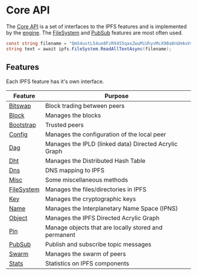 ﻿# Core API

The [Core API](xref:Ipfs.CoreApi.ICoreApi) is a set of interfaces to the IPFS features and is implemented by the 
[engine](xref:Ipfs.Engine.IpfsEngine).  The 
[FileSystem](filesystem.md) and [PubSub](pubsub.md) features are most often used.

```csharp
const string filename = "QmS4ustL54uo8FzR9455qaxZwuMiUhyvMcX9Ba8nUH4uVv/about";
string text = await ipfs.FileSystem.ReadAllTextAsync(filename);
```

## Features

Each IPFS feature has it's own interface.

| Feature | Purpose |
| ------- | ------- |
| [Bitswap](xref:Ipfs.CoreApi.IBitswapApi) | Block trading between peers |
| [Block](xref:Ipfs.CoreApi.IBlockApi) | Manages the blocks |
| [Bootstrap](xref:Ipfs.CoreApi.IBootstrapApi) | Trusted peers |
| [Config](xref:Ipfs.CoreApi.IConfigApi) | Manages the configuration of the local peer |
| [Dag](xref:Ipfs.CoreApi.IDagApi) | Manages the IPLD (linked data) Directed Acrylic Graph |
| [Dht](xref:Ipfs.CoreApi.IDhtApi) | Manages the Distributed Hash Table |
| [Dns](xref:Ipfs.CoreApi.IDnsApi) | DNS mapping to IPFS |
| [Misc](xref:Ipfs.CoreApi.IGenericApi) | Some miscellaneous methods |
| [FileSystem](filesystem.md) | Manages the files/directories in IPFS |
| [Key](xref:Ipfs.CoreApi.IKeyApi) | Manages the cryptographic keys |
| [Name](xref:Ipfs.CoreApi.INameApi) | Manages the Interplanetary Name Space (IPNS) |
| [Object](xref:Ipfs.CoreApi.IObjectApi) | Manages the IPFS Directed Acrylic Graph |
| [Pin](xref:Ipfs.CoreApi.IPinApi) | Manage objects that are locally stored and permanent |
| [PubSub](pubsub.md) | Publish and subscribe topic messages |
| [Swarm](xref:Ipfs.CoreApi.ISwarmApi) | Manages the swarm of peers |
| [Stats](xref:Ipfs.CoreApi.IStatsApi) | Statistics on IPFS components |

